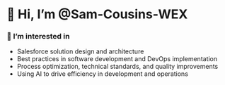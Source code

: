 # 👋 Hi, I’m @Sam-Cousins-WEX

### 👀 I’m interested in
- Salesforce solution design and architecture
- Best practices in software development and DevOps implementation
- Process optimization, technical standards, and quality improvements
- Using AI to drive efficiency in development and operations

